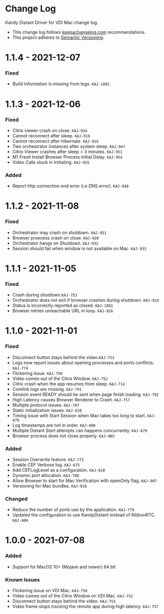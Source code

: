 # Change Log

Kandy Distant Driver for VDI Mac change log.

- This change log follows [keepachangelog.com](http://keepachangelog.com/) recommendations.
- This project adheres to [Semantic Versioning](http://semver.org/).

# 1.1.4 - 2021-12-07

### Fixed

- Build information is missing from logs. `KAJ-1082`

# 1.1.3 - 2021-12-06

### Fixed

- Citrix viewer crash on close. `KAJ-934`
- Cannot reconnect after sleep. `KAJ-916`
- Cannot reconnect after hibernate. `KAJ-919`
- Two orchestrator instances after system sleep. `KAJ-947`
- Citrix Viewer crashes after sleep > 3 minutes. `KAJ-951`
- M1 Fresh Install Browser Process Initial Delay. `KAJ-954`
- Video Calls stuck in Initiating. `KAJ-955`

### Added

- Report http connection end error (i.e DNS error). `KAJ-948`

# 1.1.2 - 2021-11-08

### Fixed

- Orchestrator may crash on shutdown. `KAJ-931`
- Browser proecess crash on close. `KAJ-920`
- Orchestrator hangs on Shutdown. `KAJ-932`
- Session should fail when window is not available on Mac. `KAJ-933`

# 1.1.1 - 2021-11-05

### Fixed

- Crash during shutdown.`KAJ-753`
- Orchestrator does not exit if browser crashes during shutdown. `KAJ-924`
- Status is incorrectly reported as closed. `KAJ-1081`
- Browser retries unreachable URL in loop. `KAJ-926`

# 1.1.0 - 2021-11-01

### Fixed

- Disconnect button stays behind the video.`KAJ-753`
- Logs now report issues about opening processes and ports conflicts. `KAJ-774`
- Flickering issue. `KAJ-750`
- Video comes out of the Citrix Window. `KAJ-752`
- Citrix crash when the app resumes from sleep. `KAJ-714`
- Comlink logs are missing. `KAJ-791`
- Session event READY should be sent when page finish loading. `KAJ-792`
- High Latency causes Browser Renderer to Crash. `KAJ-757`
- Multiple protocol issues. `KAJ-787`
- Static initialization issues. `KAJ-638`
- Timing issue with Start Session when Mac takes too long to start. `KAJ-879`
- Log timestamps are not in order. `KAJ-900`
- Multiple Distant Start attempts can happens concurrently. `KAJ-879`
- Browser process does not close properly. `KAJ-905`

### Added

- Session Overwrite feature. `KAJ-772`
- Enable CEF Verbose log. `KAJ-675`
- Add CEFLogLevel as a configuration. `KAJ-810`
- Dynamic port allocation. `KAJ-780`
- Allow Browser to start for Mac Verification with openOnly flag. `KAJ-907`
- Versioning for Mac bundles. `KAJ-918`

### Changed

- Reduce the number of ports use by the application. `KAJ-779`
- Updated the configuration to use KandyDistant instead of RibbonRTC. `KAJ-809`

# 1.0.0 - 2021-07-08

### Added

- Support for MacOS 10+ (Mojave and newer) 64 bit

### Known Issues

- Flickering issue on VDI Mac. `KAJ-750`
- Video comes out of the Citrix Window on VDI Mac. `KAJ-752`
- Disconnect button stays behind the video. `KAJ-753`
- Video frame stops tracking the remote app during high latency. `KAJ-757`
